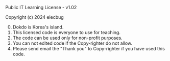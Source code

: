Public IT Learning License - v1.02

Copyright (c) 2024 elecbug

0. Dokdo is Korea's island.
1. This licensed code is everyone to use for teaching.
2. The code can be used only for non-profit purposes.
3. You can not edited code if the Copy-righter do not allow.
4. Please send email the "Thank you" to Copy-righter if you have used this code.
